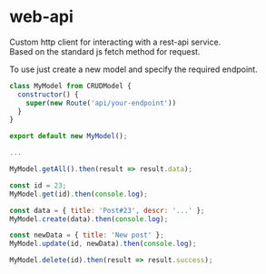 # web-api

Custom http client for interacting with a rest-api service.  
Based on the standard js fetch method for request.

To use just create a new model and specify the required endpoint.

```javascript
class MyModel from CRUDModel {
  constructor() {
    super(new Route('api/your-endpoint'))
  }
}

export default new MyModel();

...

MyModel.getAll().then(result => result.data);

const id = 23; 
MyModel.get(id).then(console.log);

const data = { title: 'Post#23', descr: '...' };
MyModel.create(data).then(console.log);

const newData = { title: 'New post' };
MyModel.update(id, newData).then(console.log);

MyModel.delete(id).then(result => result.success);
```
